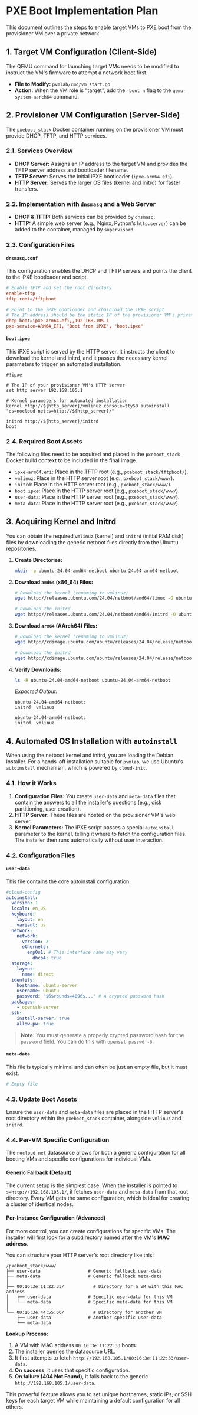 # PXE Boot Implementation Plan

This document outlines the steps to enable target VMs to PXE boot from the provisioner VM over a private network.

## 1. Target VM Configuration (Client-Side)

The QEMU command for launching target VMs needs to be modified to instruct the VM's firmware to attempt a network boot first.

- **File to Modify:** `pvmlab/cmd/vm_start.go`
- **Action:** When the VM role is "target", add the `-boot n` flag to the `qemu-system-aarch64` command.

## 2. Provisioner VM Configuration (Server-Side)

The `pxeboot_stack` Docker container running on the provisioner VM must provide DHCP, TFTP, and HTTP services.

### 2.1. Services Overview

- **DHCP Server:** Assigns an IP address to the target VM and provides the TFTP server address and bootloader filename.
- **TFTP Server:** Serves the initial iPXE bootloader (`ipxe-arm64.efi`).
- **HTTP Server:** Serves the larger OS files (kernel and initrd) for faster transfers.

### 2.2. Implementation with `dnsmasq` and a Web Server

- **DHCP & TFTP:** Both services can be provided by `dnsmasq`.
- **HTTP:** A simple web server (e.g., Nginx, Python's `http.server`) can be added to the container, managed by `supervisord`.

### 2.3. Configuration Files

#### `dnsmasq.conf`

This configuration enables the DHCP and TFTP servers and points the client to the iPXE bootloader and script.

```conf
# Enable TFTP and set the root directory
enable-tftp
tftp-root=/tftpboot

# Point to the iPXE bootloader and chainload the iPXE script
# The IP address should be the static IP of the provisioner VM's private interface
dhcp-boot=ipxe-arm64.efi,,192.168.105.1
pxe-service=ARM64_EFI, "Boot from iPXE", "boot.ipxe"
```

#### `boot.ipxe`

This iPXE script is served by the HTTP server. It instructs the client to download the kernel and initrd, and it passes the necessary kernel parameters to trigger an automated installation.

```ipxe
#!ipxe

# The IP of your provisioner VM's HTTP server
set http_server 192.168.105.1

# Kernel parameters for automated installation
kernel http://${http_server}/vmlinuz console=ttyS0 autoinstall "ds=nocloud-net;s=http://${http_server}/"

initrd http://${http_server}/initrd
boot
```

### 2.4. Required Boot Assets

The following files need to be acquired and placed in the `pxeboot_stack` Docker build context to be included in the final image.

- `ipxe-arm64.efi`: Place in the TFTP root (e.g., `pxeboot_stack/tftpboot/`).
- `vmlinuz`: Place in the HTTP server root (e.g., `pxeboot_stack/www/`).
- `initrd`: Place in the HTTP server root (e.g., `pxeboot_stack/www/`).
- `boot.ipxe`: Place in the HTTP server root (e.g., `pxeboot_stack/www/`).
- `user-data`: Place in the HTTP server root (e.g., `pxeboot_stack/www/`).
- `meta-data`: Place in the HTTP server root (e.g., `pxeboot_stack/www/`).

## 3. Acquiring Kernel and Initrd

You can obtain the required `vmlinuz` (kernel) and `initrd` (initial RAM disk) files by downloading the generic netboot files directly from the Ubuntu repositories.

1. **Create Directories:**

   ```bash
   mkdir -p ubuntu-24.04-amd64-netboot ubuntu-24.04-arm64-netboot
   ```

2. **Download `amd64` (x86_64) Files:**

   ```bash
   # Download the kernel (renaming to vmlinuz)
   wget http://releases.ubuntu.com/24.04/netboot/amd64/linux -O ubuntu-24.04-amd64-netboot/vmlinuz

   # Download the initrd
   wget http://releases.ubuntu.com/24.04/netboot/amd64/initrd -O ubuntu-24.04-amd64-netboot/initrd
   ```

3. **Download `arm64` (AArch64) Files:**

   ```bash
   # Download the kernel (renaming to vmlinuz)
   wget http://cdimage.ubuntu.com/ubuntu/releases/24.04/release/netboot/arm64/linux -O ubuntu-24.04-arm64-netboot/vmlinuz

   # Download the initrd
   wget http://cdimage.ubuntu.com/ubuntu/releases/24.04/release/netboot/arm64/initrd -O ubuntu-24.04-arm64-netboot/initrd
   ```

4. **Verify Downloads:**

   ```bash
   ls -R ubuntu-24.04-amd64-netboot ubuntu-24.04-arm64-netboot
   ```

   _Expected Output:_

   ```text
   ubuntu-24.04-amd64-netboot:
   initrd  vmlinuz

   ubuntu-24.04-arm64-netboot:
   initrd  vmlinuz
   ```

## 4. Automated OS Installation with `autoinstall`

When using the netboot kernel and initrd, you are loading the Debian Installer. For a hands-off installation suitable for `pvmlab`, we use Ubuntu's `autoinstall` mechanism, which is powered by `cloud-init`.

### 4.1. How it Works

1. **Configuration Files:** You create `user-data` and `meta-data` files that contain the answers to all the installer's questions (e.g., disk partitioning, user creation).
2. **HTTP Server:** These files are hosted on the provisioner VM's web server.
3. **Kernel Parameters:** The iPXE script passes a special `autoinstall` parameter to the kernel, telling it where to fetch the configuration files. The installer then runs automatically without user interaction.

### 4.2. Configuration Files

#### `user-data`

This file contains the core autoinstall configuration.

```yaml
#cloud-config
autoinstall:
  version: 1
  locale: en_US
  keyboard:
    layout: en
    variant: us
  network:
    network:
      version: 2
      ethernets:
        enp0s1: # This interface name may vary
          dhcp4: true
  storage:
    layout:
      name: direct
  identity:
    hostname: ubuntu-server
    username: ubuntu
    password: "$6$rounds=4096$..." # A crypted password hash
  packages:
    - openssh-server
  ssh:
    install-server: true
    allow-pw: true
```

> **Note:** You must generate a properly crypted password hash for the `password` field. You can do this with `openssl passwd -6`.

#### `meta-data`

This file is typically minimal and can often be just an empty file, but it must exist.

```yaml
# Empty file
```

### 4.3. Update Boot Assets

Ensure the `user-data` and `meta-data` files are placed in the HTTP server's root directory within the `pxeboot_stack` container, alongside `vmlinuz` and `initrd`.

### 4.4. Per-VM Specific Configuration

The `nocloud-net` datasource allows for both a generic configuration for all booting VMs and specific configurations for individual VMs.

#### Generic Fallback (Default)

The current setup is the simplest case. When the installer is pointed to `s=http://192.168.105.1/`, it fetches `user-data` and `meta-data` from that root directory. Every VM gets the same configuration, which is ideal for creating a cluster of identical nodes.

#### Per-Instance Configuration (Advanced)

For more control, you can create configurations for specific VMs. The installer will first look for a subdirectory named after the VM's **MAC address**.

You can structure your HTTP server's root directory like this:

```shell
/pxeboot_stack/www/
├── user-data                  # Generic fallback user-data
├── meta-data                  # Generic fallback meta-data
│
├── 00:16:3e:11:22:33/           # Directory for a VM with this MAC address
│   ├── user-data              # Specific user-data for this VM
│   └── meta-data              # Specific meta-data for this VM
│
└── 00:16:3e:44:55:66/           # Directory for another VM
    ├── user-data              # Another specific user-data
    └── meta-data
```

**Lookup Process:**

1. A VM with MAC address `00:16:3e:11:22:33` boots.
2. The installer queries the datasource URL.
3. It first attempts to fetch `http://192.168.105.1/00:16:3e:11:22:33/user-data`.
4. **On success**, it uses that specific configuration.
5. **On failure (404 Not Found)**, it falls back to the generic `http://192.168.105.1/user-data`.

This powerful feature allows you to set unique hostnames, static IPs, or SSH keys for each target VM while maintaining a default configuration for all others.
